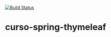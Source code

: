 [![Build Status](https://travis-ci.org/sombra255/curso-spring-thymeleaf.svg?branch=master)](https://travis-ci.org/sombra255/curso-spring-thymeleaf)

# curso-spring-thymeleaf